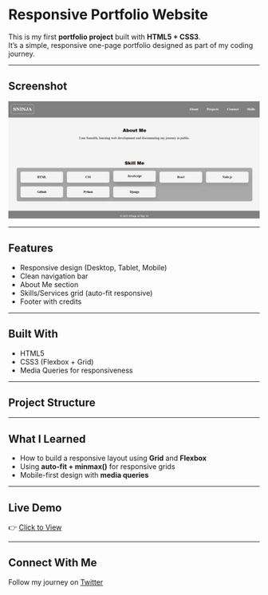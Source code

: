 #  Responsive Portfolio Website

This is my first **portfolio project** built with **HTML5 + CSS3**.  
It’s a simple, responsive one-page portfolio designed as part of my coding journey.

---

##  Screenshot
![Portfolio Screenshot](screenshot.png)

---

## Features
- Responsive design (Desktop, Tablet, Mobile)
- Clean navigation bar
- About Me section
- Skills/Services grid (auto-fit responsive)
- Footer with credits

---

## Built With
- HTML5
- CSS3 (Flexbox + Grid)
- Media Queries for responsiveness

---

##  Project Structure
---

##  What I Learned
- How to build a responsive layout using **Grid** and **Flexbox**
- Using **auto-fit + minmax()** for responsive grids
- Mobile-first design with **media queries**
---

## Live Demo
👉 [Click to View]((https://ninjasyntax.github.io/-Responsive-Portfolio-Page/))  

---

##  Connect With Me
Follow my journey on [Twitter](https://x.com/NinjaSaurabh12)  

